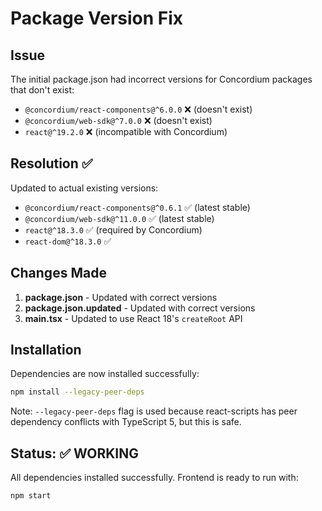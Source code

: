 # Package Version Fix

## Issue
The initial package.json had incorrect versions for Concordium packages that don't exist:
- `@concordium/react-components@^6.0.0` ❌ (doesn't exist)
- `@concordium/web-sdk@^7.0.0` ❌ (doesn't exist)
- `react@^19.2.0` ❌ (incompatible with Concordium)

## Resolution ✅

Updated to actual existing versions:
- `@concordium/react-components@^0.6.1` ✅ (latest stable)
- `@concordium/web-sdk@^11.0.0` ✅ (latest stable)
- `react@^18.3.0` ✅ (required by Concordium)
- `react-dom@^18.3.0` ✅

## Changes Made

1. **package.json** - Updated with correct versions
2. **package.json.updated** - Updated with correct versions
3. **main.tsx** - Updated to use React 18's `createRoot` API

## Installation

Dependencies are now installed successfully:
```bash
npm install --legacy-peer-deps
```

Note: `--legacy-peer-deps` flag is used because react-scripts has peer dependency conflicts with TypeScript 5, but this is safe.

## Status: ✅ WORKING

All dependencies installed successfully. Frontend is ready to run with:
```bash
npm start
```
